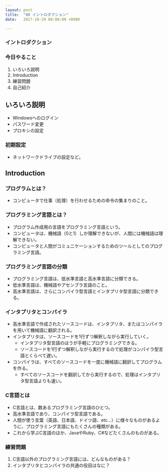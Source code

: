 ```yaml
---
layout: post
title:  "00 イントロダクション"
date:   2017-10-29 00:00:00 +0900

---
```


### イントロダクション

### 今日やること

1. いろいろ説明
2. Introduction
3. 練習問題
4. 自己紹介

## いろいろ説明

  * Windowsへのログイン
  * パスワード変更
  * プロキシの設定

### 初期設定

- ネットワークドライブの設定など。

## Introduction

### プログラムとは？

- コンピュータで仕事（処理）を行わせるための命令の集まりのこと。

### プログラミング言語とは？
- プログラム作成用の言語をプログラミング言語という。
- コンピュータは、機械語（0と1）しか理解できないが、人間には機械語は理解できない。
- コンピュータと人間がコミュニケーションするためのツールとしてのプログラミング言語。

### プログラミング言語の分類
- プログラミング言語は、低水準言語と高水準言語に分類できる。
- 低水準言語は、機械語やアセンブラ言語のこと。
- 高水準言語は、さらにコンパイラ型言語とインタプリタ型言語に分類できる。

### インタプリタとコンパイラ

- 高水準言語で作成されたソースコードは、インタプリタ、またはコンパイラを用いて機械語に翻訳される。
- インタプリタは、ソースコードを1行ずつ解釈しながら実行していく。
  * インタプリタ型言語のほうが手軽にプログラミングできる。
  * ソースコードを1行ずつ解釈しながら実行するので処理がコンパイラ型言語とくらべて遅い。
- コンパイラは、すべてのソースコードを一度に機械語に翻訳してプログラムを作る。
  * すべてのソースコードを翻訳してから実行するので、処理はインタプリタ型言語よりも速い。

### C言語とは

- C言語とは、数あるプログラミング言語のひとつ。
- 高水準言語であり、コンパイラ型言語である。
- 人間が使う言葉（英語、日本語、ドイツ語、etc...）に様々なものがあるように、プログラミング言語にもたくさんの種類がある。
- これから学ぶC言語のほか、JavaやRuby、C#などたくさんのものがある。


### 練習問題

1. C言語以外のプログラミング言語には、どんなものがある？
2. インタプリタとコンパイラの共通の役目はなに？

